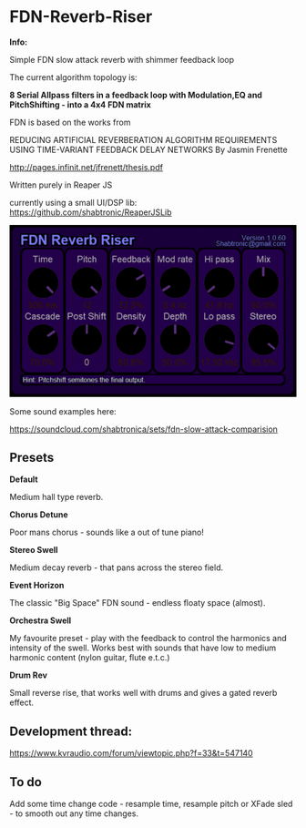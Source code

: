 # FDN-Reverb-Riser

**Info:**

Simple FDN slow attack reverb with shimmer feedback loop

The current algorithm topology is:

**8 Serial Allpass filters in a feedback loop with Modulation,EQ and PitchShifting - into a 4x4 FDN matrix**

FDN is based on the works from

REDUCING ARTIFICIAL REVERBERATION ALGORITHM REQUIREMENTS
USING TIME-VARIANT FEEDBACK DELAY NETWORKS
By
Jasmin Frenette 

http://pages.infinit.net/jfrenett/thesis.pdf

Written purely in Reaper JS

currently using a small UI/DSP lib: https://github.com/shabtronic/ReaperJSLib
 

![](./Images/FDN-Riser-CurrentVersion.png)


Some sound examples here:

https://soundcloud.com/shabtronica/sets/fdn-slow-attack-comparision



## Presets

**Default**

Medium hall type reverb.

**Chorus Detune**

Poor mans chorus - sounds like a out of tune piano!

**Stereo Swell**

Medium decay reverb - that pans across the stereo field.

**Event Horizon**

The classic "Big Space" FDN sound - endless floaty space (almost).

**Orchestra Swell**

My favourite preset - play with the feedback to control the harmonics and intensity of the swell.
Works best with sounds that have low to medium harmonic content (nylon guitar, flute e.t.c.)

**Drum Rev**

Small reverse rise, that works well with drums and gives a gated reverb effect.




## Development thread:

https://www.kvraudio.com/forum/viewtopic.php?f=33&t=547140

## To do ##

Add some time change code - resample time, resample pitch or XFade sled - to smooth out any time changes.
